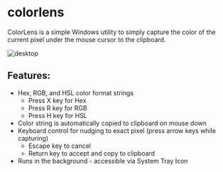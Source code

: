 # colorlens
ColorLens is a simple Windows utility to simply capture the color of the current pixel under the mouse cursor to the clipboard.

![desktop](https://user-images.githubusercontent.com/2717038/31751100-55e33dde-b449-11e7-94d3-9522c694b33e.png)

## Features:
* Hex, RGB, and HSL color format strings
  * Press X key for Hex
  * Press R key for RGB
  * Press H key for HSL
* Color string is automatically copied to clipboard on mouse down
* Keyboard control for nudging to exact pixel (press arrow keys while capturing)
  * Escape key to cancel
  * Return key to accept and copy to clipboard
* Runs in the background - accessible via System Tray Icon
 

